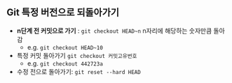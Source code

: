## Git 특정 버전으로 되돌아가기

- **n단계 전 커밋으로 가기** :  `git checkout HEAD~n` n자리에 해당하는 숫자만큼 돌아감
  -  e.g. `git checkout HEAD~10` 
- 특정 커밋 돌아가기 `git checkout 커밋고유번호`
  - e.g. `git checkout 442723a `
- 수정 전으로 돌아가기: `git reset --hard HEAD`

